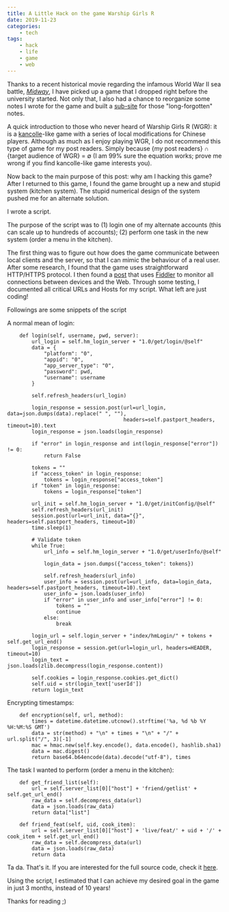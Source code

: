 ```yaml
---
title: A Little Hack on the game Warship Girls R
date: 2019-11-23
categories:
    - tech
tags:
    - hack
    - life
    - game
    - web
---
```


Thanks to a recent historical movie regarding the infamous World War II sea battle, [_Midway_][midway-movie], 
I have picked up a game that I dropped right before the university started.
Not only that, 
I also had a chance to reorganize some notes I wrote for the game and built a [sub-site][warship-site] for those "long-forgotten" notes.

A quick introduction to those who never heard of Warship Girls R (WGR):
it is a [kancolle][kancolle-wiki]-like game with a series of local modifications for Chinese players.
Although as much as I enjoy playing WGR, I do not recommend this type of game for my post readers.
Simply because {my post readers} ∩ {target audience of WGR} = ∅
(I am 99% sure the equation works; prove me wrong if you find kancolle-like game interests you).

Now back to the main purpose of this post: why am I hacking this game?
After I returned to this game, I found the game brought up a new and stupid system (kitchen system).
The stupid numerical design of the system pushed me for an alternate solution.

I wrote a script.

The purpose of the script was to
(1) login one of my alternate accounts (this can scale up to hundreds of accounts);
(2) perform one task in the new system (order a menu in the kitchen).

The first thing was to figure out how does the game communicate between local clients and the server,
so that I can mimic the behaviour of a real user.
After some research, I found that the game uses straightforward HTTP/HTTPS protocol.
I then found a [post][1] that uses [Fiddler][2] to monitor all connections between devices and the Web.
Through some testing, I documented all critical URLs and Hosts for my script. What left are just coding!

Followings are some snippets of the script

A normal mean of login:

```
    def login(self, username, pwd, server):
        url_login = self.hm_login_server + "1.0/get/login/@self"
        data = {
            "platform": "0",
            "appid": "0",
            "app_server_type": "0",
            "password": pwd,
            "username": username
        }

        self.refresh_headers(url_login)

        login_response = session.post(url=url_login, data=json.dumps(data).replace(" ", ""),
                                      headers=self.pastport_headers, timeout=10).text
        login_response = json.loads(login_response)

        if "error" in login_response and int(login_response["error"]) != 0:
            return False

        tokens = ""
        if "access_token" in login_response:
            tokens = login_response["access_token"]
        if "token" in login_response:
            tokens = login_response["token"]

        url_init = self.hm_login_server + "1.0/get/initConfig/@self"
        self.refresh_headers(url_init)
        session.post(url=url_init, data="{}", headers=self.pastport_headers, timeout=10)
        time.sleep(1)

        # Validate token
        while True:
            url_info = self.hm_login_server + "1.0/get/userInfo/@self"

            login_data = json.dumps({"access_token": tokens})

            self.refresh_headers(url_info)
            user_info = session.post(url=url_info, data=login_data, headers=self.pastport_headers, timeout=10).text
            user_info = json.loads(user_info)
            if "error" in user_info and user_info["error"] != 0:
                tokens = ""
                continue
            else:
                break

        login_url = self.login_server + "index/hmLogin/" + tokens + self.get_url_end()
        login_response = session.get(url=login_url, headers=HEADER, timeout=10)
        login_text = json.loads(zlib.decompress(login_response.content))

        self.cookies = login_response.cookies.get_dict()
        self.uid = str(login_text['userId'])
        return login_text
```

Encrypting timestamps: 

```
    def encryption(self, url, method):
        times = datetime.datetime.utcnow().strftime('%a, %d %b %Y %H:%M:%S GMT')
        data = str(method) + "\n" + times + "\n" + "/" + url.split("/", 3)[-1]
        mac = hmac.new(self.key.encode(), data.encode(), hashlib.sha1)
        data = mac.digest()
        return base64.b64encode(data).decode("utf-8"), times
```

The task I wanted to perform (order a menu in the kitchen):

```
    def get_friend_list(self):
        url = self.server_list[0]["host"] + 'friend/getlist' + self.get_url_end()
        raw_data = self.decompress_data(url)
        data = json.loads(raw_data)
        return data["list"]
    
    def friend_feat(self, uid, cook_item):
        url = self.server_list[0]["host"] + 'live/feat/' + uid + '/' + cook_item + self.get_url_end()
        raw_data = self.decompress_data(url)
        data = json.loads(raw_data)
        return data
```

Ta da. That's it. If you are interested for the full source code, check it [here][3].

Using the script, I estimated that I can achieve my desired goal in the game in just 3 months, instead of 10 years!

Thanks for reading ;)


[midway-movie]: https://www.imdb.com/title/tt6924650/
[warship-site]: https://warship.yanqing-wu.com
[kancolle-wiki]: https://en.wikipedia.org/wiki/Kantai_Collection
[1]: https://renqiancheng.com/2019/01/Fiddler-%E5%AE%89%E5%8D%93%E6%89%8B%E6%9C%BA%E6%8A%93%E5%8C%85%E6%95%99%E7%A8%8B.html
[2]: https://www.telerik.com/fiddler
[3]: https://git.io/JePLz